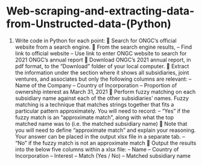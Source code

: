 # Web-scraping-and-extracting-data-from-Unstructed-data-(Python)
1.	Write code in Python for each point:
	Search for ONGC’s official website from a search engine.
	From the search engine results,
–	Find link to official website
–	Use link to enter ONGC website to search for 2021 ONGC’s annual report
	Download ONGC’s 2021 annual report, in pdf format, to the “Download” folder of your local computer.
	Extract the information under the section where it shows all subsidiaries, joint ventures, and associates but only the following columns are relevant:
–	Name of the Company
–	Country of Incorporation
–	Proportion of ownership interest as March 31, 2021
	Perform fuzzy matching on each subsidiary name against each of the other subsidiaries’ names. Fuzzy matching is a technique that matches strings together that fits a particular pattern approximately. You will need to record:
–	“Yes” if the fuzzy match is an “approximate match”, along with what the top matched name was to (i.e. the matched subsidiary name)
	Note that you will need to define “approximate match” and explain your reasoning. Your answer can be placed in the output xlsx file in a separate tab.
–	“No” if the fuzzy match is not an approximate match
	Output the results into the below five columns within a xlsx file:
–	Name
–	Country of Incorporation
–	Interest
–	Match (Yes / No)
–	Matched subsidiary name
